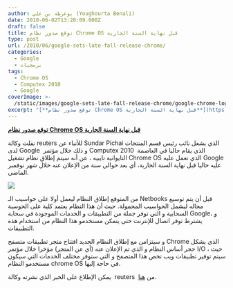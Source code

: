 ```yaml
---
author: يوغرطة بن علي (Youghourta Benali)
date: 2010-06-02T13:20:09.000Z
draft: false
title: توقع صدور نظام Chrome OS قبل نهاية السنة الجارية
type: post
url: /2010/06/google-sets-late-fall-release-chrome/
categories:
  - Google
  - برمجيات
tags:
  - Chrome OS
  - Computex 2010
  - Google
coverImage: >-
  /static/images/google-sets-late-fall-release-chrome/google-chrome-logo-design.jpg
excerpt: "[**توقع صدور نظام Chrome OS قبل نهاية السنة الجارية**](https://www.it-scoop.com/2010/06/Google-sets-late-fall-release-Chrome)\n\nنقلت وكالة reuters للأنباء عن Sundar Pichai الذي يشغل نائب رئيس قسم المنتجات لدى Google\_ و ذلك خلال مؤتمر Computex 2010 \_الذي يقام حاليا في العاصمة التايوانية تايبيه ، عن أنه سيتم"
---
```

[**توقع صدور نظام Chrome OS قبل نهاية السنة الجارية**](https://www.it-scoop.com/2010/06/Google-sets-late-fall-release-Chrome)

نقلت وكالة reuters للأنباء عن Sundar Pichai الذي يشغل نائب رئيس قسم المنتجات لدى Google  و ذلك خلال مؤتمر Computex 2010  الذي يقام حاليا في العاصمة التايوانية تايبيه ، عن أنه سيتم إطلاق نظام تشغيل Chrome OS الذي تعمل عليه Google عليه حاليا قبل نهاية السنة الجارية، أي بعد حوالي سنة من الإعلان عنه خلال شهر نوفمبر الماضي.

![](/static/images/google-sets-late-fall-release-chrome/google-chrome-logo-design.jpg)

من المتوقع إطلاق النظام ليعمل أولا على حواسيب الـ Netbooks قبل أن يتم توسيع مجاله ليشمل الحواسيب المحمولة. حيث أن هذا النظام يعتمد كلية على الحوسبة السحابية و التي توفر جملة من التطبيقات و الخدمات الموجودة في سحابة Google، و يشترط توفر اتصال للإنترنت حتى يتمكن مستخدمو هذا النظام من استخدام هذه التطبيقات.

و سيتزامن مع إطلاق النظام الجديد افتتاح متجر تطبيقات متصفح Chrome الذي يشكل حجر أساس النظام و الذي تم الإعلان عنه (أي عن المتجر) مؤخرا خلال مؤتمر I/O ، حيث سيتم توفير تطبيقات ويب تخص هذا المتصفح و التي ستوفر مختلف الخدمات التي سيكون مستخدمو النظام chrome OS في حاجة إليها.

يمكن الإطلاع على الخبر الذي نشرته وكالة  reuters  من [هنا](http://www.reuters.com/article/idUSTRE65112220100602).
